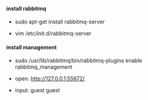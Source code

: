 
#### install rabbitmq
  * sudo apt-get install rabbitmq-server
  
  * vim /etc/init.d/rabbitmq-server
  
#### install management
  * sudo /usr/lib/rabbitmq/bin/rabbitmq-plugins enable rabbitmq_management
  
  * open: http://127.0.0.1:55672/
  * input: guest guest
